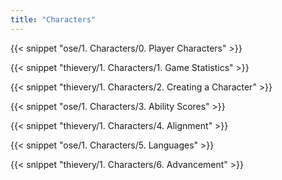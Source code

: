 ```yaml
---
title: "Characters"
---
```


{{< snippet "ose/1. Characters/0. Player Characters" >}}

{{< snippet "thievery/1. Characters/1. Game Statistics" >}}

{{< snippet "thievery/1. Characters/2. Creating a Character" >}}

{{< snippet "ose/1. Characters/3. Ability Scores" >}}

{{< snippet "thievery/1. Characters/4. Alignment" >}}

{{< snippet "ose/1. Characters/5. Languages" >}}

{{< snippet "thievery/1. Characters/6. Advancement" >}}
